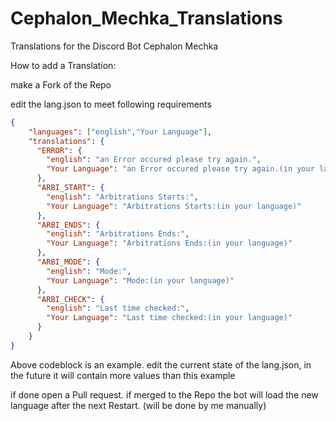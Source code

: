 # Cephalon_Mechka_Translations
Translations for the Discord Bot Cephalon Mechka

How to add a Translation:

make a Fork of the Repo

edit the lang.json to meet following requirements
```json
{
    "languages": ["english","Your Language"],
    "translations": {
      "ERROR": {
        "english": "an Error occured please try again.",
        "Your Language": "an Error occured please try again.(in your language)"
      },
      "ARBI_START": {
        "english": "Arbitrations Starts:",
        "Your Language": "Arbitrations Starts:(in your language)"
      },
      "ARBI_ENDS": {
        "english": "Arbitrations Ends:",
        "Your Language": "Arbitrations Ends:(in your language)"
      },
      "ARBI_MODE": {
        "english": "Mode:",
        "Your Language": "Mode:(in your language)"
      },
      "ARBI_CHECK": {
        "english": "Last time checked:",
        "Your Language": "Last time checked:(in your language)"
      }
    }
}
```
Above codeblock is an example. edit the current state of the lang.json, in the future it will contain more values than this example

if done open a Pull request. if merged to the Repo the bot will load the new language after the next Restart. (will be done by me manually)
  
